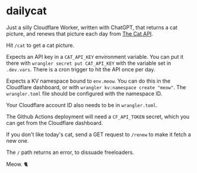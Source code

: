 # dailycat

Just a silly Cloudflare Worker, written with ChatGPT, that returns a cat
picture, and renews that picture each day from [The Cat API](https://thecatapi.com).

Hit `/cat` to get a cat picture.

Expects an API key in a `CAT_API_KEY` environment variable. You can put
it there with `wrangler secret put CAT_API_KEY` with the variable set
in `.dev.vars`. There is a cron trigger to hit the API once per day.

Expects a KV namespace bound to `env.meow`. You can do this in the
Cloudflare dashboard, or with `wrangler kv:namespace create "meow"`.
The `wrangler.toml` file should be configured with the namespace ID.

Your Cloudflare account ID also needs to be in `wrangler.toml`.

The Github Actions deployment will need a `CF_API_TOKEN` secret, which
you can get from the Cloudflare dashboard.

If you don't like today's cat, send a GET request to `/renew` to make
it fetch a new one.

The `/` path returns an error, to dissuade freeloaders.

Meow. 🐈

